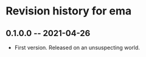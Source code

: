 # Revision history for ema

## 0.1.0.0 -- 2021-04-26

* First version. Released on an unsuspecting world.
